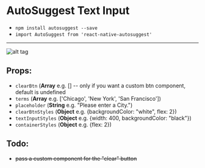 # AutoSuggest Text Input
* `npm install autosuggest --save`
* `import AutoSuggest from 'react-native-autosuggest'`
___

![alt tag](https://media.giphy.com/media/26xBrNDd3FQ07U27m/source.gif)


## Props:
* `clearBtn` (__Array__ e.g. [<Icon name="ios-close" />]  -- only if you want a custom btn component, default is undefined
* `terms` (__Array__  e.g. ['Chicago', 'New York', 'San Francisco'])
* `placeholder` (__String__ e.g. "Please enter a City.")
* `clearBtnStyles` (__Object__ e.g. {backgroundColor: "white", flex: 2})
* `textInputStyles` (__Object__ e.g. {width: 400, backgroundColor: "black"})
* `containerStyles` (__Object__ e.g. {flex: 2})

## Todo:
* ~~pass a custom component for the "clear" button~~
